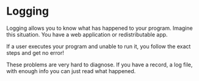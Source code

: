 # Logging

Logging allows you to know what has happened to your program. Imagine this situation. You have a web application or redistributable app. 

If a user executes your program and unable to run it, you follow the exact steps and get no error!

These problems are very hard to diagnose. If you have a record, a log file, with enough info you can just read what happened.
